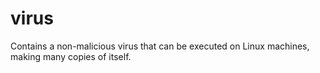 # virus
Contains a non-malicious virus that can be executed on Linux machines, making many copies of itself.
